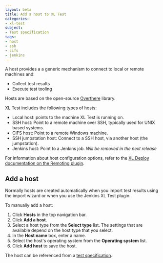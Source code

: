 ```yaml
---
layout: beta
title: Add a host to XL Test
categories:
- xl-test
subject:
- Test specification
tags:
- host
- ssh
- cifs
- jenkins
---
```


A host provides a a generic mechanism to connect to local or remote machines and:

* Collect test results
* Execute test tooling

Hosts are based on the open-source [Overthere](https://github.com/xebialabs/overthere) library.

XL Test includes the following types of hosts:

 * Local host: points to the machine XL Test is running on.
 * SSH host: Point to a remote machine over SSH, typically used for UNIX based systems.
 * CIFS host: Point to a remote Windows machine.
 * SSH jumpstation host: Connect to a SSH host, via another host (the jumpstation).
 * Jenkins host: Point to a Jenkins job. *Will be removed in the next release*
 
 For information about host configuration options, refer to the [XL Deploy documentation on the Remoting plugin](/xl-deploy/concept/introduction-to-the-xl-deploy-remoting-plugin.html).
 
## Add a host

Normally hosts are created automatically when you import test results using the import wizard or when you use the Jenkins XL Test plugin.

To manually add a host:
 
1. Click **Hosts** in the top navigation bar.
1. Click **Add a host**.
2. Select a host type from the **Select type** list. The settings that are available depend on the host type that you select.
3. In the **Host name** box, enter a name.
4. Select the host's operating system from the **Operating system** list.
5. Click **Add host** to save the host.

The host can be referenced from a [test specification](/xl-test/how-to/add-a-test-specification.html).
